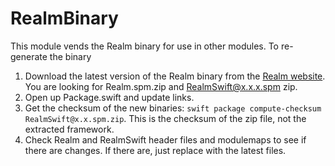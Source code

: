 # RealmBinary

This module vends the Realm binary for use in other modules. To re-generate the binary

1. Download the latest version of the Realm binary from the [Realm website](https://realm.io/docs/get-started/installation/mac/). You are looking for Realm.spm.zip and RealmSwift@x.x.x.spm zip.
2. Open up Package.swift and update links.
3. Get the checksum of the new binaries: `swift package compute-checksum RealmSwift@x.x.spm.zip`. This is the checksum of the zip file, not the extracted framework.
4. Check Realm and RealmSwift header files and modulemaps to see if there are changes. If there are, just replace with the latest files.
